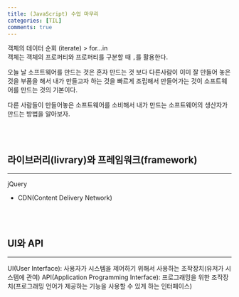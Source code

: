```yaml
---
title: (JavaScript) 수업 마무리
categories: [TIL]
comments: true
---
```


객체의 데이터 순회 (iterate) > for...in  
객체는 객체의 프로퍼티와 프로퍼티를 구분할 때 `,`를 활용한다.  

오늘 날 소프트웨어를 만드는 것은 혼자 만드는 것 보다 다른사람이 이미 잘 만들어 놓은 것을 부품을 해서 내가 만들고자 하는 것을 빠르게 조립해서 만들어가는 것이 소프트웨어를 만드는 것의 기본이다.  

다른 사람들이 만들어놓은 소프트웨어를 소비해서 내가 만드는 소프트웨어의 생산자가 만드는 방법을 알아보자.  

<br>
<br>


## 라이브러리(livrary)와 프레임워크(framework)
---
jQuery  
- CDN(Content Delivery Network)

<br>
<br>

## UI와 API
---
UI(User Interface): 사용자가 시스템을 제어하기 위해서 사용하는 조작장치(유저가 시스템에 관여)
API(Application Programming Interface): 프로그래밍을 위한 조작장치(프로그래밍 언어가 제공하는 기능을 사용할 수 있게 하는 인터페이스)
